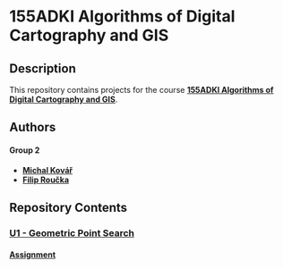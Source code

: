 # 155ADKI Algorithms of Digital Cartography and GIS

## Description
This repository contains projects for the course **[155ADKI Algorithms of Digital Cartography and GIS](https://geo.fsv.cvut.cz/gwiki/155ADKI_Algoritmy_digitální_kartografie_a_GIS)**.

## Authors
#### Group 2
- **[Michal Kovář](https://github.com/kovarmi9)**
- **[Filip Roučka](https://github.com/fifi1ous)**

## Repository Contents

### [U1 - Geometric Point Search](https://github.com/fifi1ous/ADKI_sk2/tree/main/U1)
#### [Assignment](https://web.natur.cuni.cz/~bayertom/images/courses/Adk/adkcv1.pdf)
